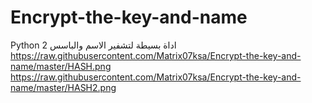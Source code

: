 # Encrypt-the-key-and-name  
Python 2
اداة بسيطة لتشفير الاسم والباسس 
https://raw.githubusercontent.com/Matrix07ksa/Encrypt-the-key-and-name/master/HASH.png
https://raw.githubusercontent.com/Matrix07ksa/Encrypt-the-key-and-name/master/HASH2.png

